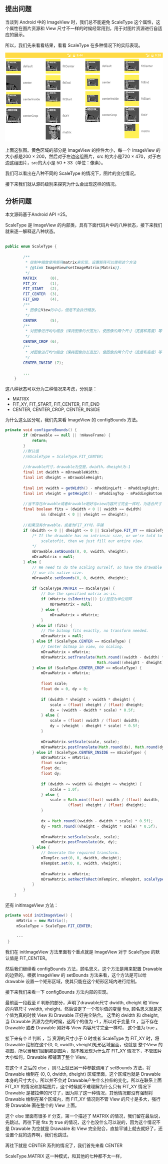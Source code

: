 ## 提出问题

当谈到 Android 中的 ImageView 时，我们总不能避免 ScaleType 这个属性，这个属性在图片资源和 View 尺寸不一样的时候经常用到，用于对图片资源进行自适应的展示。

所以，我们先来看看结果，看看 ScaleType 在多种情况下的实际表现。


![图片1](pict1.jpg)

上面这张图。黄色区域的部分是 ImageView 的控件大小，每一个 ImageView 的大小都是200 × 200，然后对于左边这组图片，src 的大小是720 × 470，对于右边这组图片，src的大小是 50 * 33（单位：像素）。

我们可以看出在八种不同的 ScaleType 的情况下，图片的变化情况。

接下来我们就从源码级别来探究为什么会出现这样的情况。


## 分析问题




本文源码基于Android API =25。

ScaleType 是 ImageView 的内部类，具有下面代码片中的八种状态，接下来我们就来逐一解释这八种状态。

```java

public enum ScaleType {

        /**
         * 绘制中缩放使用矩阵matrix来实现，设置矩阵可以使用这个方法
         * {@link ImageView#setImageMatrix(Matrix)}.
         */
        MATRIX      (0),
        FIT_XY      (1),
        FIT_START   (2),
        FIT_CENTER  (3),
        FIT_END     (4),
        /**
         * 图像在View的中心，但是不会执行缩放。
         */
        CENTER      (5),
        /**
         * 对图像进行均匀缩放（保持图像的长宽比），使图像的两个尺寸（宽度和高度）等于或大于 View 的相应尺寸（减去padding）。图像也是在View的中心。
         */
        CENTER_CROP (6),
        /**
         * 对图像进行均匀缩放（保持图像的长宽比），使图像的两个尺寸（宽度和高度）等于或小于 View 的相应尺寸（减去padding）。图像也是在View的中心。
         */
        CENTER_INSIDE (7);

        ...
    }

```

这八种状态可以分为三种情况来考虑，分别是：
- MATRIX
- FIT_XY, FIT_START, FIT_CENTER, FIT_END
- CENTER, CENTER_CROP, CENTER_INSIDE


为什么这么区分呢，我们先来看 ImageView 的 configBounds 方法。

```java
private void configureBounds() {
        if (mDrawable == null || !mHaveFrame) {
            return;
        }
        //默认值
        //mScaleType = ScaleType.FIT_CENTER;   

        //drawable尺寸，drawable为空是，dwidth，dheight为-1
        final int dwidth = mDrawableWidth;
        final int dheight = mDrawableHeight;

        final int vwidth = getWidth() - mPaddingLeft - mPaddingRight;
        final int vheight = getHeight() - mPaddingTop - mPaddingBottom;

        //当不存在drawable或者drawable刚好与view内容尺寸完全一样时，为适合尺寸
        final boolean fits = (dwidth < 0 || vwidth == dwidth)
                && (dheight < 0 || vheight == dheight);

        //如果没有drawable，或者为FIT_XY时，平铺
        if (dwidth <= 0 || dheight <= 0 || ScaleType.FIT_XY == mScaleType) {
            /* If the drawable has no intrinsic size, or we're told to
                scaletofit, then we just fill our entire view.
            */
            mDrawable.setBounds(0, 0, vwidth, vheight);
            mDrawMatrix = null;
        } else {
            // We need to do the scaling ourself, so have the drawable
            // use its native size.
            mDrawable.setBounds(0, 0, dwidth, dheight);

            if (ScaleType.MATRIX == mScaleType) {
                // Use the specified matrix as-is.
                if (mMatrix.isIdentity()) {//是否为单位矩阵
                    mDrawMatrix = null;
                } else {
                    mDrawMatrix = mMatrix;
                }
            } else if (fits) {
                // The bitmap fits exactly, no transform needed.
                mDrawMatrix = null;
            } else if (ScaleType.CENTER == mScaleType) {
                // Center bitmap in view, no scaling.
                mDrawMatrix = mMatrix;
                mDrawMatrix.setTranslate(Math.round((vwidth - dwidth) * 0.5f),
                                         Math.round((vheight - dheight) * 0.5f));
            } else if (ScaleType.CENTER_CROP == mScaleType) {
                mDrawMatrix = mMatrix;

                float scale;
                float dx = 0, dy = 0;

                if (dwidth * vheight > vwidth * dheight) {
                    scale = (float) vheight / (float) dheight;
                    dx = (vwidth - dwidth * scale) * 0.5f;
                } else {
                    scale = (float) vwidth / (float) dwidth;
                    dy = (vheight - dheight * scale) * 0.5f;
                }

                mDrawMatrix.setScale(scale, scale);
                mDrawMatrix.postTranslate(Math.round(dx), Math.round(dy));
            } else if (ScaleType.CENTER_INSIDE == mScaleType) {
                mDrawMatrix = mMatrix;
                float scale;
                float dx;
                float dy;

                if (dwidth <= vwidth && dheight <= vheight) {
                    scale = 1.0f;
                } else {
                    scale = Math.min((float) vwidth / (float) dwidth,
                            (float) vheight / (float) dheight);
                }

                dx = Math.round((vwidth - dwidth * scale) * 0.5f);
                dy = Math.round((vheight - dheight * scale) * 0.5f);

                mDrawMatrix.setScale(scale, scale);
                mDrawMatrix.postTranslate(dx, dy);
            } else {
                // Generate the required transform.
                mTempSrc.set(0, 0, dwidth, dheight);
                mTempDst.set(0, 0, vwidth, vheight);

                mDrawMatrix = mMatrix;
                mDrawMatrix.setRectToRect(mTempSrc, mTempDst, scaleTypeToScaleToFit(mScaleType));
            }
        }
    }
```

还有 initImageView 方法：
```java
private void initImageView() {
     mMatrix = new Matrix();
     mScaleType = ScaleType.FIT_CENTER;

     ···
 }
```

我们在 initImageView 方法里面有个重点就是 ImageView 对于 ScaleType 的默认值是 FIT_CENTER。

然后我们继续看 configBounds 方法，顾名思义，这个方法是用来配置 Drawable 的边界的，根据 ImageView 的 setBounds 方法来看，这个方法是可以给 drawable 设置一个矩形区域，使其只能在这个矩形区域内进行绘制。

接下来我们来看一下 configBounds 方法内部的实现。

最前面一段截至 if 判断的部分，声明了drawable尺寸 dwidth, dheight 和 View 的内容尺寸 vwidth, vheight。然后设定了一个布尔值的变量 fits, 顾名思义就是这个值为真的时候 View 和 Drawable 正好完全贴合。 这里的 dwidth 和 dheight, 当 Drawable 资源为空的时候，这两个的值为 -1 ，所以对于变量 fit ，当不存在 Drawable 或者 Drawable 刚好与 View 内容尺寸完全一样时， 这个值为 true 。

接下来有个 if 判断 ，当 资源的尺寸小于 0 时或者 ScaleType 为 FIT_XY 时，将 Drawable 绘制在这个(0, 0, vwidth, vheight)矩形区域里面，也就是 整个View 的视图，所以当我们回到那副图片，就不难发现为什么在 FIT_XY 情况下，不管图片大小如何，Drawable 都铺满了整个 View。

在这个 if 之后的 else ，则马上就已另一种参数调用了 setBounds 方法，将 Drawable 绘制在 (0, 0, dwidth, dheight) 区域里面，这个区域也就是 Drawable 本身的尺寸大小，所以并不会对 Drawable产生什么拉伸的变化，所以在联系上面 FIT_XY 的情况和那幅图片，这个时候就不难理解为什么只有 FIT_XY 情况下 Drawable 是被拉伸的尺寸了，因为除了这一种情况，其他情况都没有强制将 Drawable 绘制在某个区域内，而 FIT_XY 情况则不管 View 的尺寸是多大，强行将 Drawable 画在整个的 View 上面。

这个 else 里面有很多 if 分支，第一个描述了 MATRIX 的情况，我们留在最后说，先跳过。再往下是 fits 为 true 的情况，这个也没什么可以说的，因为这个情况不是 Drawable 为空就是 Drawable 和 View 完全贴合，直接平铺上就去就好了，还设置个屁的边界啊，我们也跳过。

再往下就是 CENTER 系列的情况了，我们首先来看 CENTER



ScaleType.MATRIX 这一种模式，和其他的七种都不太一样，

